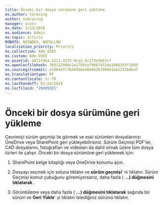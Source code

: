```yaml
---
title: Önceki bir dosya sürümüne geri yükleme
ms.author: toresing
author: tomresing
manager: scotv
ms.date: 3/23/2018
ms.audience: Admin
ms.topic: article
ROBOTS: NOINDEX, NOFOLLOW
localization_priority: Priority
ms.collection: Adm_O365
ms.custom: Adm_O365
ms.assetid: a8117dea-2111-4275-9ca1-9c1f3e5667cf
ms.openlocfilehash: 36912294dc2e1795cef0b67d52da1d66335f10d9
ms.sourcegitcommit: e2864efcfb493b6e46b662b746661a61232bdba7
ms.translationtype: MT
ms.contentlocale: tr-TR
ms.lasthandoff: 01/24/2019
ms.locfileid: "29495025"
---
```

# <a name="restore-a-previous-file-version"></a>Önceki bir dosya sürümüne geri yükleme

Çevrimiçi sürüm geçmişi ile görmek ve eski sürümleri dosyalarınızı OneDrive veya SharePoint geri yükleyebilirsiniz. Sürüm Geçmişi PDF'ler, CAD dosyalarını, fotoğrafları ve videoları da dahil olmak üzere tüm dosya türleri ile çalışır. Önceki bir dosya sürümüne geri yüklemek için:
  
1. SharePoint belge kitaplığı veya OneDrive konumu açın.
    
2. Dosyayı seçmek için soluna tıklatın ve **sürüm geçmişi**' ni tıklatın. Sürüm Geçmişi komut çubuğunu göremiyorsanız, daha fazla ( **...) düğmesini tıklatarak** . 
    
3. Görüntüleme veya daha fazla ( **...) düğmesini tıklatarak** sağında bir sürüm ve **Geri Yükle**' yi tıklatın istediğiniz sürümü tıklatın.
    

